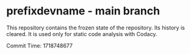 # prefixdevname - main branch

This repository contains the frozen state of the repository.
Its history is cleared. It is used only for static code
analysis with Codacy.

Commit Time: 1718748677